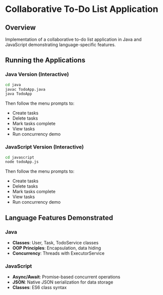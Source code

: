 # Collaborative To-Do List Application

## Overview
Implementation of a collaborative to-do list application in Java and JavaScript demonstrating language-specific features.

## Running the Applications

### Java Version (Interactive)
```bash
cd java
javac TodoApp.java
java TodoApp
```
Then follow the menu prompts to:
- Create tasks
- Delete tasks  
- Mark tasks complete
- View tasks
- Run concurrency demo

### JavaScript Version (Interactive)
```bash
cd javascript
node todoApp.js
```
Then follow the menu prompts to:
- Create tasks
- Delete tasks
- Mark tasks complete
- View tasks
- Run concurrency demo

## Language Features Demonstrated

### Java
- **Classes**: User, Task, TodoService classes
- **OOP Principles**: Encapsulation, data hiding
- **Concurrency**: Threads with ExecutorService

### JavaScript  
- **Async/Await**: Promise-based concurrent operations
- **JSON**: Native JSON serialization for data storage
- **Classes**: ES6 class syntax